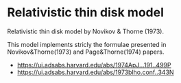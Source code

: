Relativistic thin disk model
==============================

Relativistic thin disk model by Novikov & Thorne (1973).

This model implements stricly the formulae presented in 
Novikov&Thorne(1973) and Page&Thorne(1974) papers.

* https://ui.adsabs.harvard.edu/abs/1974ApJ...191..499P
* https://ui.adsabs.harvard.edu/abs/1973blho.conf..343N